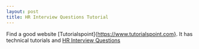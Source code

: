 ```yaml
---
layout: post
title: HR Interview Questions Tutorial
---
```

Find a good website [Tutorialspoint]{https://www.tutorialspoint.com}. It has technical tutorials and [HR Interview Questions](https://www.tutorialspoint.com/hr_interview_questions/index.htm)
